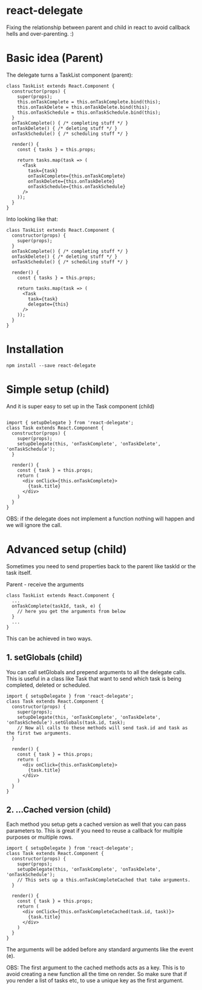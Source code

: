 # react-delegate

Fixing the relationship between parent and child in react to avoid callback hells and over-parenting. :)

# Basic idea (Parent)
The delegate turns a TaskList component (parent):
```
class TaskList extends React.Component {
  constructor(props) {
    super(props);
    this.onTaskComplete = this.onTaskComplete.bind(this);
    this.onTaskDelete = this.onTaskDelete.bind(this);
    this.onTaskSchedule = this.onTaskSchedule.bind(this);
  }
  onTaskComplete() { /* completing stuff */ }
  onTaskDelete() { /* deleting stuff */ }
  onTaskSchedule() { /* scheduling stuff */ }

  render() {
    const { tasks } = this.props;

    return tasks.map(task => (
      <Task
        task={task}
        onTaskComplete={this.onTaskComplete}
        onTaskDelete={this.onTaskDelete}
        onTaskSchedule={this.onTaskSchedule}
      />
    ));
  }
}
```

Into looking like that:
```
class TaskList extends React.Component {
  constructor(props) {
    super(props);
  }
  onTaskComplete() { /* completing stuff */ }
  onTaskDelete() { /* deleting stuff */ }
  onTaskSchedule() { /* scheduling stuff */ }

  render() {
    const { tasks } = this.props;

    return tasks.map(task => (
      <Task
        task={task}
        delegate={this}
      />
    ));
  }
}
```

# Installation
```
npm install --save react-delegate
```


# Simple setup (child)
And it is super easy to set up in the Task component (child)
```

import { setupDelegate } from 'react-delegate';
class Task extends React.Component {
  constructor(props) {
    super(props);
    setupDelegate(this, 'onTaskComplete', 'onTaskDelete', 'onTaskSchedule');
  }

  render() {
    const { task } = this.props;
    return (
      <div onClick={this.onTaskComplete}>
        {task.title}
      </div>
    )
  }
}
```

OBS: if the delegate does not implement a function nothing will happen and we will ignore the call.

# Advanced setup (child)

Sometimes you need to send properties back to the parent like taskId or the task itself.

Parent - receive the arguments
```
class TaskList extends React.Component {
  ...
  onTaskComplete(taskId, task, e) {
    // here you get the arguments from below
  }
  ...
}
```
This can be achieved in two ways.
## 1. setGlobals (child)
You can call setGlobals and prepend arguments to all the delegate calls.
This is useful in a class like Task that want to send which task is being completed, deleted or scheduled.
```
import { setupDelegate } from 'react-delegate';
class Task extends React.Component {
  constructor(props) {
    super(props);
    setupDelegate(this, 'onTaskComplete', 'onTaskDelete', 'onTaskSchedule').setGlobals(task.id, task);
    // Now all calls to these methods will send task.id and task as the first two arguments.
  }

  render() {
    const { task } = this.props;
    return (
      <div onClick={this.onTaskComplete}>
        {task.title}
      </div>
    )
  }
}
```

## 2. ...Cached version (child)
Each method you setup gets a cached version as well that you can pass parameters to.
This is great if you need to reuse a callback for multiple purposes or multiple rows.
```
import { setupDelegate } from 'react-delegate';
class Task extends React.Component {
  constructor(props) {
    super(props);
    setupDelegate(this, 'onTaskComplete', 'onTaskDelete', 'onTaskSchedule');
    // This sets up a this.onTaskCompleteCached that take arguments.
  }

  render() {
    const { task } = this.props;
    return (
      <div onClick={this.onTaskCompleteCached(task.id, task)}>
        {task.title}
      </div>
    )
  }
}
```
The arguments will be added before any standard arguments like the event (e).

OBS: The first argument to the cached methods acts as a key. This is to avoid creating a new function all the time on render. So make sure that if you render a list of tasks etc, to use a unique key as the first argument.
